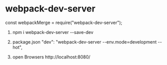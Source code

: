 
# webpack-dev-server

const webpackMerge = require("webpack-dev-server"); 

1. npm i  webpack-dev-server --save-dev

2. package.json   "dev": "webpack-dev-server  --env.mode=development --hot",

3. open Browsers  http://localhost:8080/